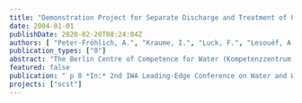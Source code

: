```yaml
---
title: "Demonstration Project for Separate Discharge and Treatment of Urine, Faeces and Greywater - Cost Comparison with the Conventional Wastewater System"
date: 2004-01-01
publishDate: 2020-02-20T08:24:04Z
authors: [ "Peter-Fröhlich, A.", "Kraume, I.", "Luck, F.", "Lesouëf, A.", "Oldenburg, M." ]
publication_types: ["0"]
abstract: "The Berlin Centre of Competence for Water (Kompetenzzentrum Wasser Berlin) together with its partners Berliner Wasserbetriebe and Veolia Water has started a pilot project about new sanitation concepts. In order to define the experiments for testing new, sustainable sanitation concepts a pre-study has been performed. This study included a cost comparison between two new sanitation concepts with gravity and vacuum separation toilets and the conventional system. It could be demonstrated that the new sanitation concepts may have cost advantages depending on the situation. This was a further motivation starting a pilot project near Berlin testing the above mentioned toilet systems under realistic conditions. The operation of the gravity separation toilets concept started in October 2003."
featured: false
publication: " p 8 *In:* 2nd IWA Leading-Edge Conference on Water and Wastewater Treatment Technologies. Prague. 1. – 4.6.2004"
projects: ["scst"]
---
```


